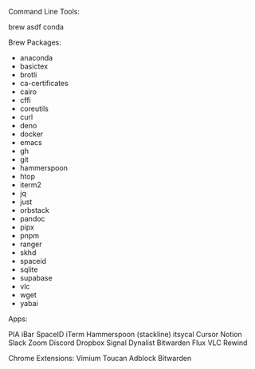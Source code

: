 
Command Line Tools:

brew
asdf
conda


Brew Packages:
- anaconda
- basictex
- brotli
- ca-certificates
- cairo
- cffi
- coreutils
- curl
- deno
- docker
- emacs
- gh
- git
- hammerspoon
- htop
- iterm2
- jq
- just
- orbstack
- pandoc
- pipx
- pnpm
- ranger
- skhd
- spaceid
- sqlite
- supabase
- vlc
- wget
- yabai


Apps:

PIA
iBar
SpaceID
iTerm
Hammerspoon (stackline)
itsycal
Cursor
Notion
Slack
Zoom
Discord
Dropbox
Signal
Dynalist
Bitwarden
Flux
VLC
Rewind

Chrome Extensions:
Vimium
Toucan
Adblock
Bitwarden


 
